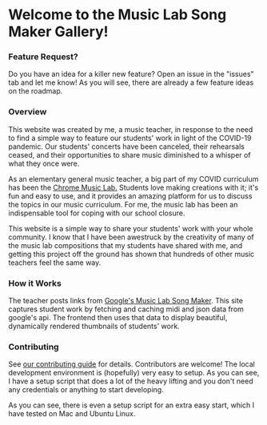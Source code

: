 # Welcome to the Music Lab Song Maker Gallery!

### Feature Request?

Do you have an idea for a killer new feature? Open an issue in the "issues" tab
and let me know! As you will see, there are already a few feature ideas on the
roadmap.

### Overview

This website was created by me, a music teacher, in response to the need to find a
simple way to feature our students' work in light of the COVID-19 pandemic.
Our students' concerts have been canceled, their rehearsals ceased, and their
opportunities to share music diminished to a whisper of what they once were.

As an elementary general music teacher, a big part of my COVID curriculum has
been the [Chrome Music Lab.](http://musiclab.chromeexperiments.com/)
Students love making creations with it; it's fun
and easy to use, and it provides an amazing platform for us to discuss the
topics in our music curriculum. For me, the music lab has been an
indispensable tool for coping with our school closure.

This website is a simple way to share your students' work with your whole
community. I know that I have been awestruck by the creativity of many of the
music lab compositions that my students have shared with me, and getting this
project off the ground has shown that hundreds of other music teachers feel
the same way.

### How it Works

The teacher posts links from
[Google's Music Lab Song Maker](http://musiclab.chromeexperiments.com/Song-Maker/).
This site captures student work by fetching and caching midi and json data
from google's api. The frontend then uses that data to display beautiful,
dynamically rendered thumbnails of students' work.

### Contributing

See
[our contributing guide](https://github.com/jdevries3133/song_maker_gallery/blob/main/CONTRIBUTING.md)
for details. Contributors are welcome! The local development environment is
(hopefully) very easy to setup. As you can see, I have a setup script that
does a lot of the heavy lifting and you don't need any credentials or anything
to start developing.

As you can see, there is even a setup script for an extra easy start, which I
have tested on Mac and Ubuntu Linux.
